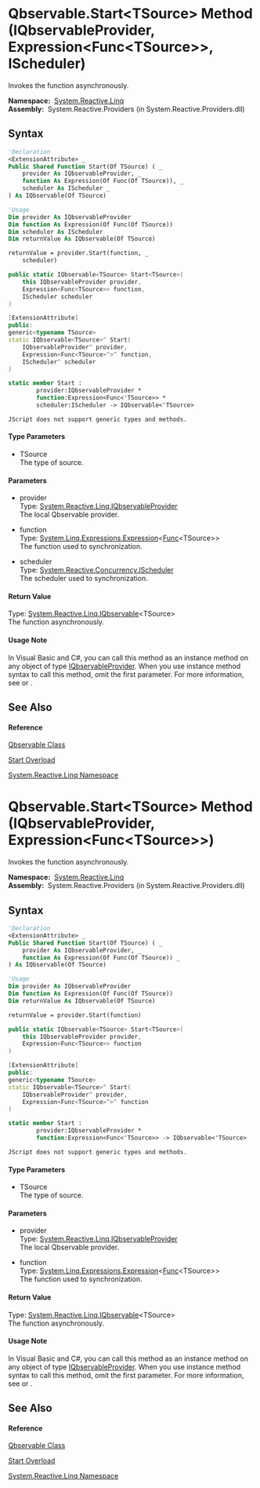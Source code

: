 # Qbservable.Start\<TSource\> Method (IQbservableProvider, Expression\<Func\<TSource\>\>, IScheduler)

Invokes the function asynchronously.

**Namespace:**  [System.Reactive.Linq](System.Reactive.Linq\System.Reactive.Linq.md)  
**Assembly:**  System.Reactive.Providers (in System.Reactive.Providers.dll)

## Syntax

```vb
'Declaration
<ExtensionAttribute> _
Public Shared Function Start(Of TSource) ( _
    provider As IQbservableProvider, _
    function As Expression(Of Func(Of TSource)), _
    scheduler As IScheduler _
) As IQbservable(Of TSource)
```

```vb
'Usage
Dim provider As IQbservableProvider
Dim function As Expression(Of Func(Of TSource))
Dim scheduler As IScheduler
Dim returnValue As IQbservable(Of TSource)

returnValue = provider.Start(function, _
    scheduler)
```

```csharp
public static IQbservable<TSource> Start<TSource>(
    this IQbservableProvider provider,
    Expression<Func<TSource>> function,
    IScheduler scheduler
)
```

```c++
[ExtensionAttribute]
public:
generic<typename TSource>
static IQbservable<TSource>^ Start(
    IQbservableProvider^ provider, 
    Expression<Func<TSource>^>^ function, 
    IScheduler^ scheduler
)
```

```fsharp
static member Start : 
        provider:IQbservableProvider * 
        function:Expression<Func<'TSource>> * 
        scheduler:IScheduler -> IQbservable<'TSource> 
```

```jscript
JScript does not support generic types and methods.
```

#### Type Parameters

- TSource  
  The type of source.

#### Parameters

- provider  
  Type: [System.Reactive.Linq.IQbservableProvider](IQbservableProvider\IQbservableProvider.md)  
  The local Qbservable provider.

- function  
  Type: [System.Linq.Expressions.Expression](https://msdn.microsoft.com/en-us/library/Bb335710)\<[Func](https://msdn.microsoft.com/en-us/library/Bb534960)\<TSource\>\>  
  The function used to synchronization.

- scheduler  
  Type: [System.Reactive.Concurrency.IScheduler](IScheduler\IScheduler.md)  
  The scheduler used to synchronization.

#### Return Value

Type: [System.Reactive.Linq.IQbservable](IQbservable\IQbservable(TSource).md)\<TSource\>  
The function asynchronously.

#### Usage Note

In Visual Basic and C\#, you can call this method as an instance method on any object of type [IQbservableProvider](IQbservableProvider\IQbservableProvider.md). When you use instance method syntax to call this method, omit the first parameter. For more information, see [](https://msdn.microsoft.com/en-us/library/Bb384936) or [](https://msdn.microsoft.com/en-us/library/Bb383977).

## See Also

#### Reference

[Qbservable Class](Qbservable\Qbservable.md)

[Start Overload](Start\Qbservable.Start.md)

[System.Reactive.Linq Namespace](System.Reactive.Linq\System.Reactive.Linq.md)

# Qbservable.Start\<TSource\> Method (IQbservableProvider, Expression\<Func\<TSource\>\>)

Invokes the function asynchronously.

**Namespace:**  [System.Reactive.Linq](System.Reactive.Linq\System.Reactive.Linq.md)  
**Assembly:**  System.Reactive.Providers (in System.Reactive.Providers.dll)

## Syntax

```vb
'Declaration
<ExtensionAttribute> _
Public Shared Function Start(Of TSource) ( _
    provider As IQbservableProvider, _
    function As Expression(Of Func(Of TSource)) _
) As IQbservable(Of TSource)
```

```vb
'Usage
Dim provider As IQbservableProvider
Dim function As Expression(Of Func(Of TSource))
Dim returnValue As IQbservable(Of TSource)

returnValue = provider.Start(function)
```

```csharp
public static IQbservable<TSource> Start<TSource>(
    this IQbservableProvider provider,
    Expression<Func<TSource>> function
)
```

```c++
[ExtensionAttribute]
public:
generic<typename TSource>
static IQbservable<TSource>^ Start(
    IQbservableProvider^ provider, 
    Expression<Func<TSource>^>^ function
)
```

```fsharp
static member Start : 
        provider:IQbservableProvider * 
        function:Expression<Func<'TSource>> -> IQbservable<'TSource> 
```

```jscript
JScript does not support generic types and methods.
```

#### Type Parameters

- TSource  
  The type of source.

#### Parameters

- provider  
  Type: [System.Reactive.Linq.IQbservableProvider](IQbservableProvider\IQbservableProvider.md)  
  The local Qbservable provider.

- function  
  Type: [System.Linq.Expressions.Expression](https://msdn.microsoft.com/en-us/library/Bb335710)\<[Func](https://msdn.microsoft.com/en-us/library/Bb534960)\<TSource\>\>  
  The function used to synchronization.

#### Return Value

Type: [System.Reactive.Linq.IQbservable](IQbservable\IQbservable(TSource).md)\<TSource\>  
The function asynchronously.

#### Usage Note

In Visual Basic and C\#, you can call this method as an instance method on any object of type [IQbservableProvider](IQbservableProvider\IQbservableProvider.md). When you use instance method syntax to call this method, omit the first parameter. For more information, see [](https://msdn.microsoft.com/en-us/library/Bb384936) or [](https://msdn.microsoft.com/en-us/library/Bb383977).

## See Also

#### Reference

[Qbservable Class](Qbservable\Qbservable.md)

[Start Overload](Start\Qbservable.Start.md)

[System.Reactive.Linq Namespace](System.Reactive.Linq\System.Reactive.Linq.md)
